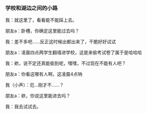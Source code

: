 ### 学校和湖边之间的小路

我：就这里了，看看能不能踩上去。

朋友a：卧槽，你确定这里能过去吗？

我：差不多吧......反正这时候出都出来了，干脆好好试试

朋友a：凌晨四点两学生翻墙进学校，这是来偷考试卷了属于是哈哈哈

我：欸，说不定还真能偷到呢，嘿嘿，不过现在不能有人吧？

朋友a：你看这哪有人啊，这凌晨4点呐

我（小声）：厄...刚才不......？

朋友a：欸，你说这里能进去吗？

我：我去试试去。

